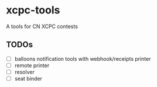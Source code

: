 # xcpc-tools
A tools for CN XCPC contests

## TODOs
- [ ] balloons notification tools with webhook/receipts printer
- [ ] remote printer
- [ ] resolver
- [ ] seat binder
